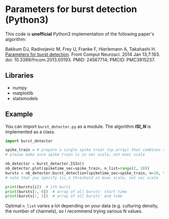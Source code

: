 # Parameters for burst detection (Python3)

This code is **unofficial** Python3 implementation of the following paper's algorithm:

Bakkum DJ, Radivojevic M, Frey U, Franke F, Hierlemann A, Takahashi H. [Parameters for burst detection](https://doi.org/10.3389/fncom.2013.00193). Front Comput Neurosci. 2014 Jan 13;7:193. doi: 10.3389/fncom.2013.00193. PMID: 24567714; PMCID: PMC3915237.



## Libraries

* numpy
* matplotlib
* statsmodels



## Example

You can import `burst_detector.py` as a module.  The algorithm ***ISI_N*** is implemented as a class.

```python
import burst_detector

spike_train = # prepare a single spike train (np.array) that combines all spikes from multiple channels #
# please make sure spike train is in sec scale, not msec scale

nb_detector = burst_detector.ISIn()
nb_detector.plot(spiketime_sec=spike_train, n_list=range(2, 10))
bursts = nb_detector.burst_detection(spiketime_sec=spike_train, n=10, threshold_msec=50)
# note that you specify isi_n threshold in msec scale, not sec scale

print(bursts[i])  # ith burst
print(bursts[:, 0])  # array of all bursts' start time
print(bursts[:, 1])  # array of all bursts' end time
```

Optimal `n_list` varies a lot depending on your data (e.g. culturing density, the number of channels), so I recommend trying various N values.

